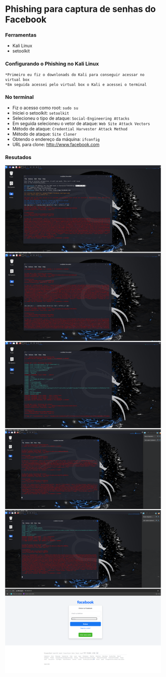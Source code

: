 # Phishing para captura de senhas do Facebook

### Ferramentas

- Kali Linux
- setoolkit

### Configurando o Phishing no Kali Linux
    *Primeiro eu fiz o downlonads do Kali para conseguir acessar no virtual box
    *Em seguida acessei pelo virtual box o Kali e acessei o terminal

 ### No terminal
- Fiz o acesso como root: ``` sudo su ```
- Iniciei o setoolkit: ``` setoolkit ```
- Selecioneu o tipo de ataque: ``` Social-Engineering Attacks ```
- Em seguida selecioneu o vetor de ataque: ``` Web Site Attack Vectors ```
- Método de ataque: ```Credential Harvester Attack Method ```
- Método de ataque: ``` Site Cloner ```
- Obtendo o endereço da máquina: ``` ifconfig ```
- URL para clone: http://www.facebook.com

### Resutados

![Alt text](./desafio1.png "Optional title")
![Alt text](./desafio2.png "Optional title")
![Alt text](./desafio3.png "Optional title")
![Alt text](./desafio4.png "Optional title")
![Alt text](./desafio5.png "Optional title")
![Alt text](./desafio.png "Optional title")